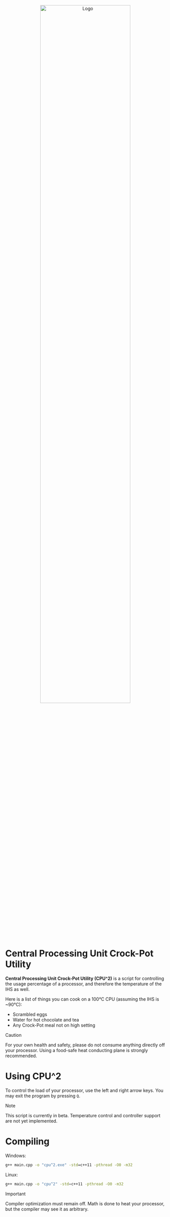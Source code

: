 <p align="center">
  <img src="https://raw.githubusercontent.com/gaming-gaming/Central-Processing-Unit-Crock-Pot-Utility/124753ab3375716c8dd6d9670b0769d608b46e36/brand/logo_text.svg" alt="Logo" width="75%"/>
</p>

# Central Processing Unit Crock-Pot Utility
**Central Processing Unit Crock-Pot Utility (CPU^2)** is a script for controlling the usage percentage of a processor, and therefore the temperature of the IHS as well.

Here is a list of things you can cook on a 100°C CPU (assuming the IHS is ~90°C):

- Scrambled eggs
- Water for hot chocolate and tea
- Any Crock-Pot meal not on high setting

> [!CAUTION]
> For your own health and safety, please do not consume anything directly off your processor. Using a food-safe heat conducting plane is strongly recommended.

# Using CPU^2
To control the load of your processor, use the left and right arrow keys. You may exit the program by pressing `Q`.

> [!NOTE]
> This script is currently in beta. Temperature control and controller support are not yet implemented.

# Compiling

Windows:
```cmd
g++ main.cpp -o "cpu^2.exe" -std=c++11 -pthread -O0 -m32
```

Linux:
```bash
g++ main.cpp -o "cpu^2" -std=c++11 -pthread -O0 -m32
```

> [!IMPORTANT]
> Compiler optimization must remain off. Math is done to heat your processor, but the compiler may see it as arbitrary.
